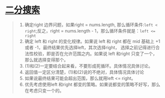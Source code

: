 # [二分搜索](src/binarySearch)
>1. 确定right 边界问题，如果right = nums.length, 那么循环条件:`left < right`;反之，right = nums.length - 1，那么循环条件就是：`left <= right`
>2. 确定 left 和 right 的变化规律。如果说 left 和 right 都在 mid 基础上 +1 或者 -1，最终结果优先选择left，其次选择right，
> 选择之前记得进行合法性校验，即是否在允许范围之内。如果说 left 和right 只变了一个，那么就选择变得那个。
>3. (1)和(2)一定要结合起来看，不要形成死循环。具体情况具体讨论。
>4. 返回值一定区分清楚，(1)和(2)说的不绝对，具体情况具体讨论
>5. 如果说最终结果可能会超出范围，那么就用left <= right。
>6. 优先考虑使用left 和right 都变的策略。如果说都变的策略不好写，那么在考虑只变一个的。